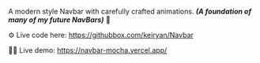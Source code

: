 A modern style Navbar with carefully crafted animations. _**(A foundation of many of my future NavBars)**_ 🧱


⚙️ Live code here: https://githubbox.com/keiryan/Navbar

🧑‍💻 Live demo: https://navbar-mocha.vercel.app/
